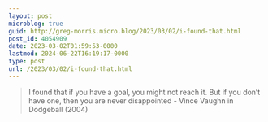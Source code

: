 ```yaml
---
layout: post
microblog: true
guid: http://greg-morris.micro.blog/2023/03/02/i-found-that.html
post_id: 4054909
date: 2023-03-02T01:59:53-0000
lastmod: 2024-06-22T16:19:17-0000
type: post
url: /2023/03/02/i-found-that.html
---
```

> I found that if you have a goal, you might not reach it. But if you don’t have one, then you are never disappointed - Vince Vaughn in Dodgeball (2004)
